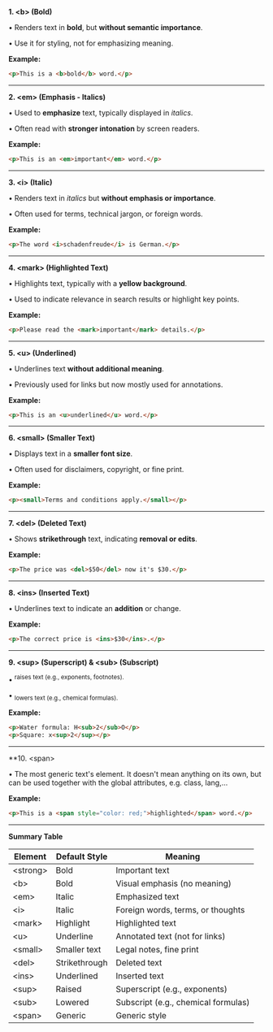 **1. \<b> (Bold)**

• Renders text in **bold**, but **without semantic importance**.

• Use it for styling, not for emphasizing meaning.

  

**Example:**

```html
<p>This is a <b>bold</b> word.</p>
```

  

---

**2. \<em> (Emphasis - Italics)**

• Used to **emphasize** text, typically displayed in _italics_.

• Often read with **stronger intonation** by screen readers.

  

**Example:**

```html
<p>This is an <em>important</em> word.</p>
```

  

---

**3. \<i> (Italic)**

• Renders text in _italics_ but **without emphasis or importance**.

• Often used for terms, technical jargon, or foreign words.

  

**Example:**

```html
<p>The word <i>schadenfreude</i> is German.</p>
```

  

---

**4. \<mark> (Highlighted Text)**

• Highlights text, typically with a **yellow background**.

• Used to indicate relevance in search results or highlight key points.

  

**Example:**

```html
<p>Please read the <mark>important</mark> details.</p>
```

  

---

**5. \<u> (Underlined)**

• Underlines text **without additional meaning**.

• Previously used for links but now mostly used for annotations.

  

**Example:**

```html
<p>This is an <u>underlined</u> word.</p>
```

  

---

**6. \<small> (Smaller Text)**

• Displays text in a **smaller font size**.

• Often used for disclaimers, copyright, or fine print.

  

**Example:**

```html
<p><small>Terms and conditions apply.</small></p>
```

  

---

**7. \<del> (Deleted Text)**

• Shows **strikethrough** text, indicating **removal or edits**.

  

**Example:**

```html
<p>The price was <del>$50</del> now it's $30.</p>
```

  

---

**8. \<ins> (Inserted Text)**

• Underlines text to indicate an **addition** or change.

  

**Example:**

```html
<p>The correct price is <ins>$30</ins>.</p>
```

  

---

**9. \<sup> (Superscript) & \<sub> (Subscript)**

• <sup> raises text (e.g., exponents, footnotes).

• <sub> lowers text (e.g., chemical formulas).

  

**Example:**

```html
<p>Water formula: H<sub>2</sub>O</p>
<p>Square: x<sup>2</sup></p>
```

  

---


**10. \<span> 


• The most generic text's element. It doesn't mean anything on its own, but can be used together with the global attributes, e.g. class, lang,...


**Example:**

```html
<p>This is a <span style="color: red;">highlighted</span> word.</p>
```

  

---
**Summary Table**

|**Element**|**Default Style**|**Meaning**|
|---|---|---|
|\<strong>|Bold|Important text|
|\<b>|Bold|Visual emphasis (no meaning)|
|\<em>|Italic|Emphasized text|
|\<i>|Italic|Foreign words, terms, or thoughts|
|\<mark>|Highlight|Highlighted text|
|\<u>|Underline|Annotated text (not for links)|
|\<small>|Smaller text|Legal notes, fine print|
|\<del>|Strikethrough|Deleted text|
|\<ins>|Underlined|Inserted text|
|\<sup>|Raised|Superscript (e.g., exponents)|
|\<sub>|Lowered|Subscript (e.g., chemical formulas)|
|\<span>|Generic|Generic style|
